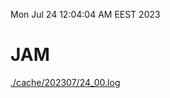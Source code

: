 Mon Jul 24 12:04:04 AM EEST 2023
# JAM
<a href='./cache/202307/24_00.log'>./cache/202307/24_00.log</a>
